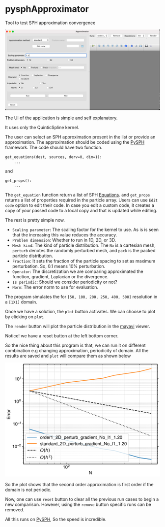 # pysphApproximator
Tool to test SPH approximation convergence

![UI](./approximator/image.png)

The UI of the application is simple and self explanatory.

It uses only the QuinticSpline kernel.

The user can select an SPH approximation present in the list or provide an
approximation. The approximation should be coded using the
[PySPH](https://github.com/pypr/pysph) framework. The code should have two
function.

    get_equations(dest, sources, derv=0, dim=1):
        ...

and

    get_props():
        ...

The `get_equation` function return a list of SPH
[Equations](https://pysph.readthedocs.io/en/latest/design/equations.html).
and `get_props` returns a list of properties required in the particle
array. Users can use `Edit code` option to edit their code. In case you
edit a custom code, it creates a copy of your passed code to a local copy
and that is updated while editing.

The rest is pretty simple now.

- `Scaling parameter`: The scaling factor for the kernel to use. As is is
  seen that the increasing this value reduces the accuracy.
- `Problem dimension`: Whether to run in 1D, 2D, or 3D.
- `Mesh kind`: The kind of particle distribution. The `No` is a cartesian
  mesh, `perturb` denotes the randomly perturbed mesh, and `pack` is the
  packed particle distribution.
- `Fraction`: It sets the fraction of the particle spacing to set as
  maximum perturbation. So, 0.1 means 10% perturbation.
- `Operator`: The discretization we are comparing approximated the
  function, gradient, Laplacian or the divergence.
- `Is periodic`: Should we consider periodicity or not?
- `Norm`: The error norm to use for evaluation.

The program simulates the for `[50, 100, 200, 250, 400, 500]` resolution in
a `[1X1]` domain.

Once we have a solution, the `plot` button activates. We can choose to plot
by clicking on `plot`.

The `render` button will plot the particle distribution in the
[mayavi](https://github.com/enthought/mayavi) viewer.

Notice! we have a reset button at the left bottom corner.

So the nice thing about this program is that, we can run it on different
combination e.g changing approximation, periodicity of domain. All the
results are saved and `plot` will compare them as shown below

![plot](./approximator/plot.png)

So the plot shows that the second order approximation is first order if
the domain is not periodic.

Now, one can use `reset` button to clear all the previous run cases to begin a new
comparison. However, using the `remove` button specific runs can be removed.

All this runs on [PySPH](https://github.com/pypr/pysph), So the speed is
incredible.

